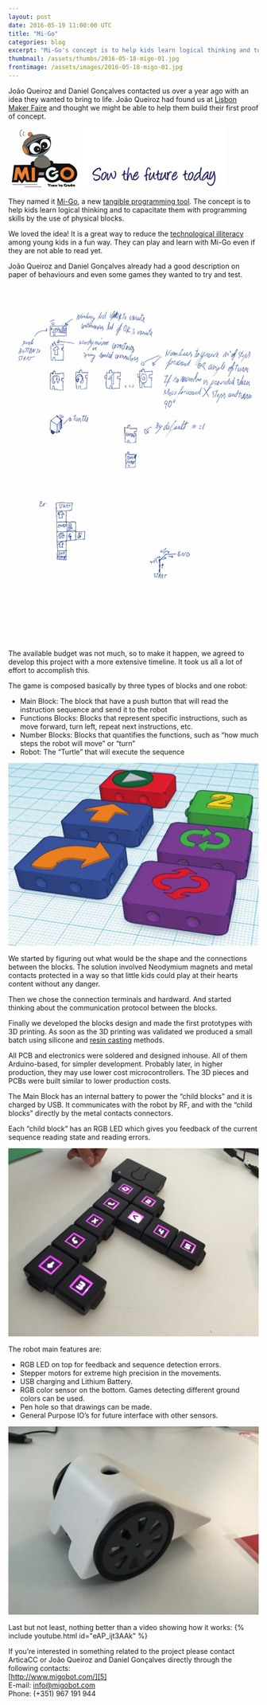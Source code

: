 ```yaml
---
layout: post
date: 2016-05-19 11:00:00 UTC
title: "Mi-Go"
categories: blog
excerpt: "Mi-Go's concept is to help kids learn logical thinking and to capacitate them with programming skills by the use of physical blocks."
thumbnail: /assets/thumbs/2016-05-18-migo-01.jpg
frontimage: /assets/images/2016-05-18-migo-01.jpg
---
```


João Queiroz and Daniel Gonçalves contacted us over a year ago with an idea they wanted to bring to life. João Queiroz had found us at [Lisbon Maker Faire][1] and thought we might be able to help them build their first proof of concept.

![](/assets/images/2016-05-18-migo-01.jpg)

They named it [Mi-Go][5], a new [tangible programming tool][2]. The concept is to help kids learn logical thinking and to capacitate them with programming skills by the use of physical blocks.

We loved the idea! It is a great way to reduce the [technological illiteracy][3] among young kids in a fun way. They can play and learn with Mi-Go even if they are not able to read yet.

João Queiroz and Daniel Gonçalves already had a good description on paper of behaviours and even some games they wanted to try and test.

![](/assets/images/2016-05-18-migo-03.jpg)

The available budget was not much, so to make it happen, we agreed to develop this project with a more extensive timeline. It took us all a lot of effort to accomplish this.

The game is composed basically by three types of blocks and one robot:

- Main Block: The block that have a push button that will read the instruction sequence and send it to the robot
- Functions Blocks: Blocks that represent specific instructions, such as move forward, turn left, repeat next instructions, etc.
- Number Blocks: Blocks that quantifies the functions, such as “how much steps the robot will move” or “turn”
- Robot: The “Turtle” that will execute the sequence 

![](/assets/images/2016-05-18-migo-02.jpg)

We started by figuring out what would be the shape and the connections between the blocks. The solution involved Neodymium magnets and metal contacts protected in a way so that little kids could play at their hearts content without any danger.

Then we chose the connection terminals and hardward. And started thinking about the communication protocol between the blocks. 

Finally we developed the blocks design and made the first prototypes with 3D printing. As soon as the 3D printing was validated we produced a small batch using silicone and [resin casting][4] methods.

All PCB and electronics were soldered and designed inhouse. All of them Arduino-based, for simpler development. Probably later, in higher production, they may use lower cost microcontrollers. The 3D pieces and PCBs were built similar to lower production costs.

The Main Block has an internal battery to power the “child blocks” and it is charged by USB. It communicates with the robot by RF, and with the “child blocks” directly by the metal contacts connectors. 

Each “child block” has an RGB LED which gives you feedback of the current sequence reading state and reading errors.

![](/assets/images/2016-05-18-migo-04.jpg)

The robot main features are:

- RGB LED on top for feedback and sequence detection errors.
- Stepper motors for extreme high precision in the movements. 
- USB charging and Lithium Battery.
- RGB color sensor on the bottom. Games detecting different ground colors can be used.
- Pen hole so that drawings can be made.
- General Purpose IO’s for future interface with other sensors. 

![](/assets/images/2016-05-18-migo-05.jpg)

Last but not least, nothing better than a video showing how it works:
{% include youtube.html id="eAP_ijt3AAk" %}

If you’re interested in something related to the project please contact ArticaCC or João Queiroz and Daniel Gonçalves directly through the following contacts:  
[http://www.migobot.com/][5]  
E-mail: info@migobot.com  
Phone: (+351) 967 191 944

[1]: http://makerfairelisbon.com/
[2]: http://www.dourish.com/research/tpl.html
[3]: http://ec.europa.eu/education/policy/strategic-framework/education-technology_en.htm
[4]: https://en.wikipedia.org/wiki/Resin_casting
[5]: http://www.migobot.com/
